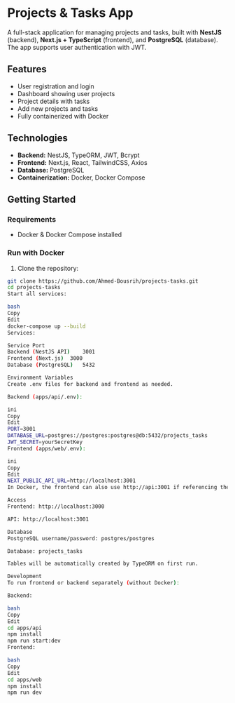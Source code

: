 # Projects & Tasks App

A full-stack application for managing projects and tasks, built with **NestJS** (backend), **Next.js + TypeScript** (frontend), and **PostgreSQL** (database). The app supports user authentication with JWT.

## Features

- User registration and login
- Dashboard showing user projects
- Project details with tasks
- Add new projects and tasks
- Fully containerized with Docker

## Technologies

- **Backend:** NestJS, TypeORM, JWT, Bcrypt  
- **Frontend:** Next.js, React, TailwindCSS, Axios  
- **Database:** PostgreSQL  
- **Containerization:** Docker, Docker Compose  

## Getting Started

### Requirements

- Docker & Docker Compose installed

### Run with Docker

1. Clone the repository:

```bash
git clone https://github.com/Ahmed-Bousrih/projects-tasks.git
cd projects-tasks
Start all services:

bash
Copy
Edit
docker-compose up --build
Services:

Service	Port
Backend (NestJS API)	3001
Frontend (Next.js)	3000
Database (PostgreSQL)	5432

Environment Variables
Create .env files for backend and frontend as needed.

Backend (apps/api/.env):

ini
Copy
Edit
PORT=3001
DATABASE_URL=postgres://postgres:postgres@db:5432/projects_tasks
JWT_SECRET=yourSecretKey
Frontend (apps/web/.env):

ini
Copy
Edit
NEXT_PUBLIC_API_URL=http://localhost:3001
In Docker, the frontend can also use http://api:3001 if referencing the API container directly.

Access
Frontend: http://localhost:3000

API: http://localhost:3001

Database
PostgreSQL username/password: postgres/postgres

Database: projects_tasks

Tables will be automatically created by TypeORM on first run.

Development
To run frontend or backend separately (without Docker):

Backend:

bash
Copy
Edit
cd apps/api
npm install
npm run start:dev
Frontend:

bash
Copy
Edit
cd apps/web
npm install
npm run dev